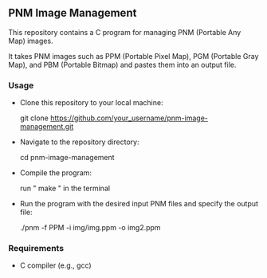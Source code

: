 ## PNM Image Management

This repository contains a C program for managing PNM (Portable Any Map) images. 

It takes PNM images such as PPM (Portable Pixel Map), PGM (Portable Gray Map), and PBM (Portable Bitmap) and pastes them into an output file.


### Usage
- Clone this repository to your local machine:

  git clone https://github.com/your_username/pnm-image-management.git

- Navigate to the repository directory:

  cd pnm-image-management

- Compile the program:

  run " make " in the terminal

- Run the program with the desired input PNM files and specify the output file:

  ./pnm -f PPM -i img/img.ppm -o img2.ppm


### Requirements

- C compiler (e.g., gcc)

